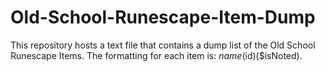 # Old-School-Runescape-Item-Dump
This repository hosts a text file that contains a dump list of the Old School Runescape Items.
The formatting for each item is: $name($id)($isNoted).
